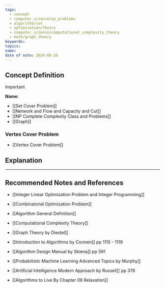 ```yaml
---
tags:
  - concept
  - computer_science/np_problems
  - algorithm/set
  - optimization/theory
  - computer_science/computational_complexity_theory
  - math/graph_theory
keywords: 
topics: 
name: 
date of note: 2024-08-26
---
```


## Concept Definition

>[!important]
>**Name**: 



- [[Set Cover Problem]]
- [[Network and Flow and Capacity and Cut]]
- [[NP Complete Complexity Class and Problems]]
- [[Graph]]

### Vertex Cover Problem

- [[Vertex Cover Problem]]


## Explanation






-----------
##  Recommended Notes and References


- [[Integer Linear Optimization Problem and Integer Programming]]
- [[Combinatorial Optimization Problem]]
- [[Algorithm General Definition]]
- [[Computational Complexity Theory]]



- [[Graph Theory by Diestel]]
- [[Introduction to Algorithms by Cormen]] pp 1115 - 1119
- [[Algorithm Design Manual by Skiena]] pp 591
- [[Probabilistic Machine Learning Advanced Topics by Murphy]]
- [[Artificial Intelligence Modern Approach by Russell]] pp 376


- [[Algorithms to Live By Chapter 08 Relaxation]]